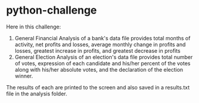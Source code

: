 # python-challenge
Here in this challenge:
1) General Financial Analysis of a bank's data file provides total months of activity, net profits and losses, average monthly change in profits and losses, greatest increase in profits, and greatest decrease in profits
2) General Election Analysis of an election's data file provides total number of votes, expression of each candidate and his/her percent of the votes along with his/her absolute votes, and the declaration of the election winner.

The results of each are printed to the screen and also saved in a results.txt file in the analysis folder.